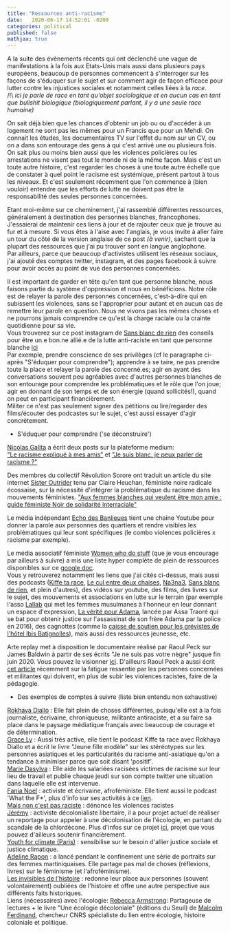 ```yaml
---
title: "Ressources anti-racisme"
date:   2020-06-17 14:52:01 -0200
categories: political
published: false
mathjax: true
---
```


A la suite des évènements récents qui ont déclenché une vague de manifestations à la fois aux Etats-Unis mais aussi dans plusieurs pays européens, beaucoup de personnes commencent à s'interroger sur les façons de s'éduquer sur le sujet et sur comment agir de façon efficace pour lutter contre les injustices sociales et notamment celles liées à la *race*. <br>
 /!\ *ici je parle de race en tant qu'objet sociologique et en aucun cas en tant que bullshit biologique (biologiquement parlant, il y a une seule race humaine)*

On sait déjà bien que les chances d'obtenir un job ou ou d'accéder à un logement ne sont pas les mêmes pour un Francis que pour un Mehdi. On connait les études, les documentaires TV sur l'effet du nom sur un CV, ou on a dans son entourage des gens à qui c'est arrivé une ou plusieurs fois. On sait plus ou moins bien aussi que les violences policières ou les arrestations ne visent pas tout le monde ni de la même façon. Mais c'est un toute autre histoire, c'est regarder les choses à une toute autre échelle que de constater à quel point le racisme est systémique, présent partout à tous les niveaux. Et c'est seulement récemment que l'on commence à (bien vouloir) entendre que les efforts de lutte ne doivent pas être la responsabilité des seules personnes concernées. 

Etant moi-même sur ce cheminement, j'ai rassemblé différentes ressources, généralement à destination des personnes blanches, francophones. J'essaierai de maintenir ces liens à jour et de rajouter ceux que je trouve au fur et à mesure. Si vous êtes à l'aise avec l'anglais, je vous invite à aller faire un tour du côté de la version anglaise de ce post *(à venir)*, sachant que la plupart des ressources que j'ai pu trouver sont en langue anglophone. <br>
Par ailleurs, parce que beaucoup d'activistes utilisent les réseaux sociaux, j'ai ajouté des comptes twitter, instagram, et des pages facebook à suivre pour avoir accès au point de vue des personnes concernées.

Il est important de garder en tête qu'en tant que personne blanche, nous faisons partie du système d'oppression et nous en bénéficions. Notre rôle  est de relayer la parole des personnes concernées, c'est-à-dire qui en subissent les violences, sans se l'approprier pour autant et en aucun cas de remettre leur parole en question. Nous ne vivons pas les mêmes choses et ne pourrons jamais comprendre ce qu'est la charge raciale ou la crainte quotidienne pour sa vie. <br>
Vous trouverez sur ce post instagram de [Sans blanc de rien](https://www.instagram.com/sansblancderien/) des conseils pour être un.e bon.ne allié.e de la lutte anti-raciste en tant que personne blanche [ici](https://www.instagram.com/p/CAaqdBYgZxq/) <br>
Par exemple, prendre conscience de ses privilèges (cf le paragraphe ci-après "S'éduquer pour comprendre"); apprendre à se taire, ne pas prendre toute la place et relayer la parole des concerné.es; agir en ayant des conversations souvent peu agréables avec d'autres personnes blanches de son entourage pour comprendre les problématiques et le rôle que l'on joue; agir en donnant de son temps et de son énergie (quand sollicités!), quand on peut en participant financièrement. <br>
Militer ce n'est pas seulement signer des pétitions ou lire/regarder des films/écouter des podcastes sur le sujet, c'est aussi essayer d'agir concrètement.

- S'éduquer pour comprendre ('se déconstruire')

[Nicolas Galita](https://medium.com/@NicolasGalita) a écrit deux posts sur la plateforme medium: <br>
["Le racisme expliqué à mes amis"](https://medium.com/d%C3%A9penser-repenser/le-racisme-expliqu%C3%A9-%C3%A0-mes-amis-f95c5735233e) et ["Je suis blanc, je peux parler de racisme ?"](https://medium.com/d%C3%A9penser-repenser/je-suis-blanc-je-peux-parler-de-racisme-4e1060adc247)

Des membres du collectif Révolution Sorore ont traduit un article du site internet [Sister Outrider](https://sisteroutrider.wordpress.com/) tenu par Claire Heuchan, féministe noire radicale écossaise, sur la nécessité d'intégrer la problématique du racisme dans les mouvements féministes.
["Aux femmes blanches qui veulent être mon amie : guide féministe Noir de solidarité interraciale"](https://sisteroutrider.wordpress.com/2017/11/27/aux-femmes-blanches-qui-veulent-etre-mon-amie/?fbclid=IwAR12uvd-CMOiRNZw7FXHKC_2bLxnDw71Wi8vzM98CaKWNNr6xlK_DYy0nN8)

Le média indépendant [Echo des Banlieues](https://www.youtube.com/channel/UCAc9VOWTC_1E5DMVlp_Rtgg) tient une chaine Youtube pour donner la parole aux personnes des quartiers et rendre visibles les problématiques qui leur sont spécifiques (le  combo violences policières x racisme par exemple).

Le média associatif féministe [Women who do stuff](https://www.womenwhodostuff.com/) (que je vous encourage par ailleurs à suivre) a mis une liste hyper complète de plein de ressources disponibles sur ce [google doc](https://docs.google.com/document/d/1rZX6ovsbv90eId_EVUxynq-KDNqLE9iiZJuBKxCrsrQ/edit?usp=sharing). <br>
Vous y retrouverez notamment les liens que j'ai cités ci-dessus, mais aussi des podcasts ([Kiffe ta race](https://www.binge.audio/category/kiffetarace/), [Le cul entre deux chaises](https://linktr.ee/leculentredeuxchaises), [Na3na3](https://twitter.com/Na3na3Podcast/status/1223331363937497088), [Sans blanc de rien](https://www.instagram.com/sansblancderien/), et plein d'autres), des vidéos sur youtube, des films, des livres sur le sujet, des mouvements et associations en lutte sur le terrain (par exemple l'asso [Lallab](https://twitter.com/AssoLallab) qui met les femmes musulmanes à l'honneur en leur donnant un espace d'expression, [La vérité pour Adama](https://twitter.com/laveritepradama), lancée par Assa Traoré qui se bat pour obtenir justice sur l'assassinat de son frère Adama par la police en 2016), des cagnottes (comme la [caisse de soutien pour les grévistes de l'hôtel Ibis Batignolles](https://www.lepotsolidaire.fr/pot/0oz7r5n8)), mais aussi des ressources jeunesse, etc.

Arte replay met à disposition le documentaire réalisé par Raoul Peck sur James Baldwin à partir de ses écrits "Je ne suis pas votre nègre" jusque fin juin 2020. Vous pouvez le visionner [ici](https://www.arte.tv/fr/videos/051638-000-A/je-ne-suis-pas-votre-negre/). 
D'ailleurs Raoul Peck a aussi écrit [cet article](https://le1hebdo.fr/journal/jetouffe/301/1/article/j-touffe-3898.html) récemment sur la fatigue ressentie par les personnes concernées et militantes qui doivent, en plus de subir les violences racistes, faire de la pédagogie.


- Des exemples de comptes à suivre (liste bien entendu non exhaustive)

[Rokhaya Diallo](https://www.rokhayadiallo.com/) : Elle fait plein de choses différentes, puisqu'elle est à la fois journaliste, écrivaine, chroniqueuse, militante antiraciste, et a su faire sa place dans le paysage médiatique français avec beaucoup de courage et de détermination. <br>
[Grace Ly](https://twitter.com/gracefullyfried) : Aussi très active, elle tient le podcast Kiffe ta race avec Rokhaya Diallo et a écrit le livre "Jeune fille modèle" sur les stéréotypes sur les personnes asiatiques et les particularités du racisme anti-asiatique qu'on a tendance à minimiser parce que soit disant 'positif'. <br> 
[Marie Dasylva](https://twitter.com/napilicaio) : Elle aide les salariées racisées victimes de racisme sur leur lieu de travail et publie chaque jeudi sur son compte twitter une situation dans laquelle elle est intervenue. <br>
[Fania Noel](https://www.instagram.com/fania_noel/) : activiste et écrivaine, afroféministe. Elle tient aussi le podcast 'What the F*', plus d'info sur ses activités à ce [lien](https://linktr.ee/fania_noel). <br>
[Mais non c'est pas raciste](https://www.instagram.com/maisnoncestpasraciste/) : dénonce les violences racistes <br>
[Jérémy](https://www.instagram.com/jeremybcn_/) : activiste décolonialiste libertaire, il a pour projet actuel de réaliser un reportage pour appeler à une décolonisation de l'écologie, en partant du scandale de la chlordécone. Plus d'infos sur ce projet [ici](https://www.kisskissbankbank.com/fr/projects/reportage-decolonisons-l-ecologie/tabs/description), projet que vous pouvez d'ailleurs soutenir financièrement. <br>
[Youth for climate (Paris)](https://www.instagram.com/youthforclimateparis/) : sensibilise sur le besoin d'allier justice sociale et justice climatique. <br>
[Adeline Rapon](https://www.instagram.com/adelinerapon/) : a lancé pendant le confinement une série de portraits sur des femmes martiniquaises. Elle partage pas mal de choses (réflexions, livres) sur le féminisme (et l'afroféminisme). <br>
[Les invisibles de l'histoire](https://www.instagram.com/lesinvisiblesdelhistoire/) : redonne leur place aux personnes (souvent volontairement) oubliées de l'histoire et offre une autre perspective aux différents faits historiques. <br>
Liens (nécessaires) avec l'écologie: [Rebecca Armstrong](https://www.instagram.com/armstrongr/): Partageuse de lectures + le livre "Une écologie décoloniale" (éditions du Seuil) de [Malcolm Ferdinand](https://irisso.dauphine.fr/fr/membres/detail-cv/profile/malcom-ferdinand.html), chercheur CNRS spécialiste du lien entre écologie, histoire coloniale et politique.
